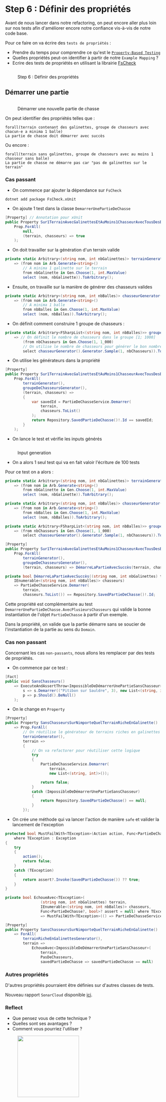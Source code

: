 # Step 6 : Définir des propriétés

Avant de nous lancer dans notre refactoring, on peut encore aller plus loin sur nos tests afin d'améliorer encore notre confiance vis-à-vis de notre code base.

Pour ce faire on va écrire des `tests de propriétés` :

* Prendre du temps pour comprendre ce qu'est le [`Property-Based Testing`](https://xtrem-tdd.netlify.app/Flavours/pbt)
* Quelles propriétés peut-on identifier à partir de notre `Example Mapping` ?
* Ecrire des tests de propriétés en utilisant la librairie [FsCheck](https://fscheck.github.io/FsCheck/Properties.html)

<figure><img src="../../../.gitbook/assets/step6.webp" alt=""><figcaption><p>Step 6 : Définir des propriétés</p></figcaption></figure>

## Démarrer une partie

<figure><img src="../../../.gitbook/assets/démarrer-une-partie.webp" alt=""><figcaption><p>Démarrer une nouvelle partie de chasse</p></figcaption></figure>

On peut identifier des propriétés telles que :

```
forall(terrain contenant des galinettes, groupe de chasseurs avec chacun-e a minima 1 balle)
La partie de chasse doit démarrer avec succès
```

Ou encore :

```
forall(terrain sans galinettes, groupe de chasseurs avec au moins 1 chasseur sans balle)
La partie de chasse ne démarre pas car "pas de galinettes sur le terrain"
```

### Cas passant

* On commence par ajouter la dépendance sur `FsCheck`

```shell
dotnet add package FsCheck.xUnit
```

* On ajoute 1 test dans la classe `DemarrerUnePartieDeChasse`

```csharp
[Property] // Annotation pour xUnit
public Property Sur1TerrainAvecGalinettesEtAuMoins1ChasseurAvecTousDesBalles() =>
    Prop.ForAll(
        null,
        (terrain, chasseurs) => true
    );
```

* On doit travailler sur la génération d'un terrain valide

```csharp
private static Arbitrary<(string nom, int nbGalinettes)> terrainGenerator()
    => (from nom in Arb.Generate<string>()
        // A minima 1 galinette sur le terrain
        from nbGalinette in Gen.Choose(1, int.MaxValue)
        select (nom, nbGalinette)).ToArbitrary();
```

* Ensuite, on travaille sur la manière de générer des chasseurs valides

```csharp
private static Arbitrary<(string nom, int nbBalles)> chasseurGenerator()
    => (from nom in Arb.Generate<string>()
        // A minima 1 balle
        from nbBalles in Gen.Choose(1, int.MaxValue)
        select (nom, nbBalles)).ToArbitrary();
```

* On définit comment construire 1 groupe de chasseurs :

```csharp
private static Arbitrary<FSharpList<(string nom, int nbBalles)>> groupeDeChasseursGenerator()
    => // On définit le nombre de chasseurs dans le groupe [1; 1000]
        (from nbChasseurs in Gen.Choose(1, 1_000)
        // On utilise le nombre de chasseurs pour générer le bon nombre de chasseurs
        select chasseurGenerator().Generator.Sample(1, nbChasseurs)).ToArbitrary();
```

* On utilise les générateurs dans la propriété

```csharp
[Property]
public Property Sur1TerrainAvecGalinettesEtAuMoins1ChasseurAvecTousDesBalles() =>
    Prop.ForAll(
        terrainGenerator(),
        groupeDeChasseursGenerator(),
        (terrain, chasseurs) =>
        {
            var savedId = PartieDeChasseService.Demarrer(
                terrain,
                chasseurs.ToList()
            );
            return Repository.SavedPartieDeChasse()!.Id == savedId;
        }
    );
```

* On lance le test et vérifie les inputs générés&#x20;

<figure><img src="../../../.gitbook/assets/inputs.webp" alt=""><figcaption><p>Input generation</p></figcaption></figure>

* On a alors 1 seul test qui va en fait valoir l'écriture de 100 tests

Pour ce test on a alors :

```csharp
private static Arbitrary<(string nom, int nbGalinettes)> terrainGenerator()
    => (from nom in Arb.Generate<string>()
        from nbGalinette in Gen.Choose(1, int.MaxValue)
        select (nom, nbGalinette)).ToArbitrary();

private static Arbitrary<(string nom, int nbBalles)> chasseurGenerator()
    => (from nom in Arb.Generate<string>()
        from nbBalles in Gen.Choose(1, int.MaxValue)
        select (nom, nbBalles)).ToArbitrary();

private static Arbitrary<FSharpList<(string nom, int nbBalles)>> groupeDeChasseursGenerator()
    => (from nbChasseurs in Gen.Choose(1, 1_000)
        select chasseurGenerator().Generator.Sample(1, nbChasseurs)).ToArbitrary();

[Property]
public Property Sur1TerrainAvecGalinettesEtAuMoins1ChasseurAvecTousDesBalles() =>
    Prop.ForAll(
        terrainGenerator(),
        groupeDeChasseursGenerator(),
        (terrain, chasseurs) => DémarreLaPartieAvecSuccès(terrain, chasseurs));

private bool DémarreLaPartieAvecSuccès((string nom, int nbGalinettes) terrain,
    IEnumerable<(string nom, int nbBalles)> chasseurs)
    => PartieDeChasseService.Demarrer(
        terrain,
        chasseurs.ToList()) == Repository.SavedPartieDeChasse()!.Id;
```

Cette propriété est complémentaire au test `DemarrerUnePartieDeChasse.AvecPlusieursChasseurs` qui valide la bonne instantiation de l'objet `PartieDeChasse` à partir d'un exemple.&#x20;

Dans la propriété, on valide que la partie démarre sans se soucier de l'instantiation de la partie au sens du `Domain`.

### Cas non passant

Concernant les cas `non-passants`, nous allons les remplacer par des tests de propriétés.

* On commence par ce test :

```csharp
[Fact]
public void SansChasseurs()
    => ExecuteAndAssertThrow<ImpossibleDeDémarrerUnePartieSansChasseur>(
        s => s.Demarrer(("Pitibon sur Sauldre", 3), new List<(string, int)>()),
        p => p.Should().BeNull()
    );
```

* On le change en `Property`

```csharp
[Property]
public Property SansChasseursSurNimporteQuelTerrainRicheEnGalinette()
    => Prop.ForAll(
        // On réutilise le générateur de terrains riches en galinettes
        terrainGenerator(),
        terrain =>
        {
            // On va refactorer pour réutiliser cette logique
            try
            {
                PartieDeChasseService.Demarrer(
                    terrain,
                    new List<(string, int)>());

                return false;
            }
            catch (ImpossibleDeDémarrerUnePartieSansChasseur)
            {
                return Repository.SavedPartieDeChasse() == null;
            }
        });
```

* On crée une méthode qui va lancer l'action de manière `safe` et valider la lancement de l'exception

```csharp
protected bool MustFailWith<TException>(Action action, Func<PartieDeChasse?, bool>? assert = null)
    where TException : Exception
{
    try
    {
        action();
        return false;
    }
    catch (TException)
    {
        return assert?.Invoke(SavedPartieDeChasse()) ?? true;
    }
}

private bool EchoueAvec<TException>(
                (string nom, int nbGalinettes) terrain,
                IEnumerable<(string nom, int nbBalles)> chasseurs,
                Func<PartieDeChasse?, bool>? assert = null) where TException : Exception
                => MustFailWith<TException>(() => PartieDeChasseService.Demarrer(terrain, chasseurs.ToList()), assert);

[Property]
public Property SansChasseursSurNimporteQuelTerrainRicheEnGalinette()
    => ForAll(
        terrainRicheEnGalinettesGenerator(),
        terrain =>
            EchoueAvec<ImpossibleDeDémarrerUnePartieSansChasseur>(
                terrain,
                PasDeChasseurs,
                savedPartieDeChasse => savedPartieDeChasse == null)
```

### Autres propriétés

D'autres propriétés pourraient être définies sur d'autres classes de tests.

Nouveau rapport `SonarCloud` disponible [ici](https://sonarcloud.io/summary/overall?id=ythirion\_refactoring-du-bouchonnois\&branch=steps%2F06-properties).

### Reflect

* Que pensez vous de cette technique ?
* Quelles sont ses avantages ?
* Comment vous pourriez l'utiliser ?

<figure><img src="../../../.gitbook/assets/properties.webp" alt="" width="199"><figcaption></figcaption></figure>
